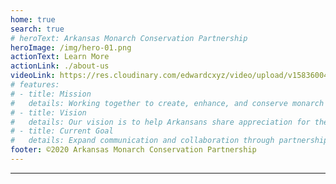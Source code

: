 ```yaml
---
home: true
search: true
# heroText: Arkansas Monarch Conservation Partnership
heroImage: /img/hero-01.png
actionText: Learn More
actionLink: ./about-us
videoLink: https://res.cloudinary.com/edwardcxyz/video/upload/v1583600473/ArkansasMonarchs/Wings_of_Hope-_Monarchs_in_the_Natural_State.mp4
# features:
# - title: Mission
#   details: Working together to create, enhance, and conserve monarch and pollinator habitat in The Natural State.
# - title: Vision
#   details: Our vision is to help Arkansans share appreciation for the importance and value of monarch butterflies and pollinators, and to work to conserve healthy habitats that support robust populations of these species across The Natural State.
# - title: Current Goal
#   details: Expand communication and collaboration through partnership among organizations and individuals interested in supporting monarch butterfly and pollinator conservation. The partnership is seeking agency and individual collaborators who can help to educate, procure funding, and provide scientific research that will support monarch butterfly and pollinator conservation in Arkansas and throughout North America.
footer: ©2020 Arkansas Monarch Conservation Partnership
---
```


---



<style lang="scss">

</style>
